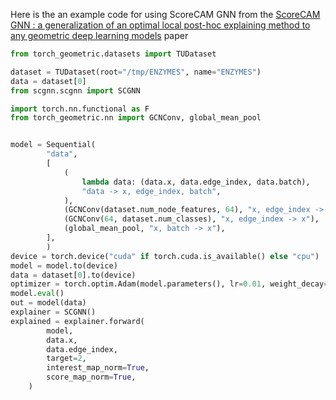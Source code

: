 Here is the an example code for using ScoreCAM GNN from the [ScoreCAM GNN : a generalization of an optimal local post-hoc explaining method to any geometric deep learning models](https://arxiv.org/abs/2207.12748) paper

```python
from torch_geometric.datasets import TUDataset

dataset = TUDataset(root="/tmp/ENZYMES", name="ENZYMES")
data = dataset[0]
from scgnn.scgnn import SCGNN

import torch.nn.functional as F
from torch_geometric.nn import GCNConv, global_mean_pool


model = Sequential(
        "data",
        [
            (
                lambda data: (data.x, data.edge_index, data.batch),
                "data -> x, edge_index, batch",
            ),
            (GCNConv(dataset.num_node_features, 64), "x, edge_index -> x"),
            (GCNConv(64, dataset.num_classes), "x, edge_index -> x"),
            (global_mean_pool, "x, batch -> x"),
        ],
        )
device = torch.device("cuda" if torch.cuda.is_available() else "cpu")
model = model.to(device)
data = dataset[0].to(device)
optimizer = torch.optim.Adam(model.parameters(), lr=0.01, weight_decay=5e-4)
model.eval()
out = model(data)
explainer = SCGNN()
explained = explainer.forward(
        model,
        data.x,
        data.edge_index,
        target=2,
        interest_map_norm=True,
        score_map_norm=True,
    )
```
